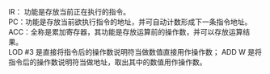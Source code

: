 IR： 功能是存放当前正在执行的指令。   
PC：功能是存放当前欲执行指令的地址，并可自动计数形成下一条指令地址。     
ACC：全称是累加寄存器，其功能是存放运算前的操作数，并可以存放运算结果。   
LOD #3 是直接将指令后的操作数说明符当做数值直接用作操作数； ADD W 是将指令后的操作数说明符当做地址，取出其中的数值用作操作数。 